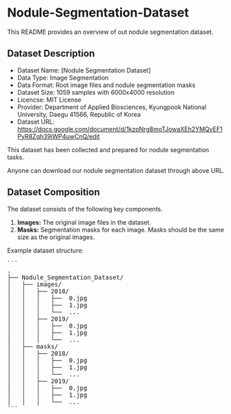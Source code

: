 # Nodule-Segmentation-Dataset

This README provides an overview of out nodule segmentation dataset.

## Dataset Description

- Dataset Name: [Nodule Segmentation Dataset]
- Data Type: Image Segmentation
- Data Format: Root image files and nodule segmentation masks
- Dataset Size: 1059 samples with 6000x4000 resolution
- Licencse: MIT License
- Provider: Department of Applied Biosciences, Kyungpook National University, Daegu 41566, Republic of Korea
- Dataset URL: https://docs.google.com/document/d/1kzpNrg8moTJowaXEh2YMQvEF1PyR8Zqh39jWP4uwCnQ/edit
  
This dataset has been collected and prepared for nodule segmentation tasks.

Anyone can download our nodule segmentation dataset through above URL.

## Dataset Composition

The dataset consists of the following key components.

1. **Images:** The original image files in the dataset.
2. **Masks:** Segmentation masks for each image. Masks should be the same size as the original images.

Example dataset structure:

<pre>
```
.
├── Nodule_Segmentation_Dataset/
│   ├── images/
│   │   ├── 2018/
│   │   │   ├──  0.jpg
│   │   │   ├──  1.jpg
│   │   │   └──  ... 
│   │   ├── 2019/
│   │   │   ├──  0.jpg
│   │   │   ├──  1.jpg
│   │   │   └──  ...
│   ├── masks/
│   │   ├── 2018/
│   │   │   ├──  0.jpg
│   │   │   ├──  1.jpg
│   │   │   └──  ... 
│   │   ├── 2019/
│   │   │   ├──  0.jpg
│   │   │   ├──  1.jpg
│   │   │   └──  ...
```
</pre>
